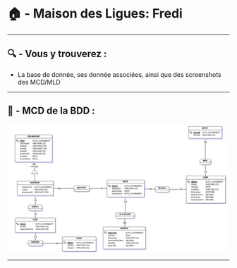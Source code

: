 # 🏠 - Maison des Ligues: <b>Fredi</b>

-----

## 🔍 - Vous y trouverez :

* La base de donnée, ses donnée associées, ainsi que des screenshots des MCD/MLD

-----

## 📃 - MCD de la BDD :

<p align="center">
  <img src="https://github.com/dorianGerard/FREDI_AP3/blob/main/DataBase/Capture%20MCD.PNG">
</p>

-----
